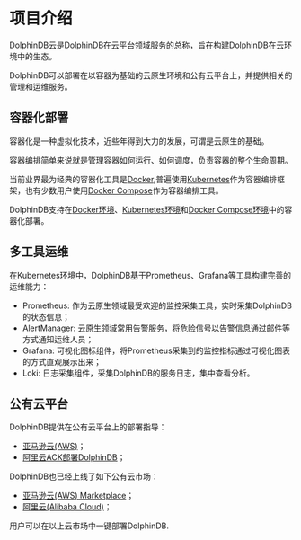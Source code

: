 # 项目介绍

DolphinDB云是DolphinDB在云平台领域服务的总称，旨在构建DolphinDB在云环境中的生态。

DolphinDB可以部署在以容器为基础的云原生环境和公有云平台上，并提供相关的管理和运维服务。


## 容器化部署

容器化是一种虚拟化技术，近些年得到大力的发展，可谓是云原生的基础。

容器编排简单来说就是管理容器如何运行、如何调度，负责容器的整个生命周期。

当前业界最为经典的容器化工具是[Docker](../reference/docker/),普遍使用[Kubernetes](https://kubernetes.io/zh-cn/docs/home/)作为容器编排框架，也有少数用户使用[Docker Compose](https://docs.docker.com/compose/)作为容器编排工具。

DolphinDB支持在[Docker环境](./container-deployment.md#docker环境)、[Kubernetes环境](./container-deployment.md#kubernetes环境)和[Docker Compose环境](./container-deployment.md#docker-compose环境)中的容器化部署。


## 多工具运维
在Kubernetes环境中，DolphinDB基于Prometheus、Grafana等工具构建完善的运维能力：
- Prometheus: 作为云原生领域最受欢迎的监控采集工具，实时采集DolphinDB的状态信息；
- AlertManager: 云原生领域常用告警服务，将危险信号以告警信息通过邮件等方式通知运维人员；
- Grafana: 可视化图标组件，将Prometheus采集到的监控指标通过可视化图表的方式直观展示出来；
- Loki: 日志采集组件，采集DolphinDB的服务日志，集中查看分析。
## 公有云平台

DolphinDB提供在公有云平台上的部署指导：
- [亚马逊云(AWS)](./public-cloud.md#亚马逊云aws)；
- [阿里云ACK部署DolphinDB](./public-cloud.md#ack部署dolphindb)；

DolphinDB也已经上线了如下公有云市场：
- [亚马逊云(AWS) Marketplace](./public-cloud.md#亚马逊云aws-marketplace)；
- [阿里云(Alibaba Cloud)](./public-cloud.md#阿里云市场)；

用户可以在以上云市场中一键部署DolphinDB.


